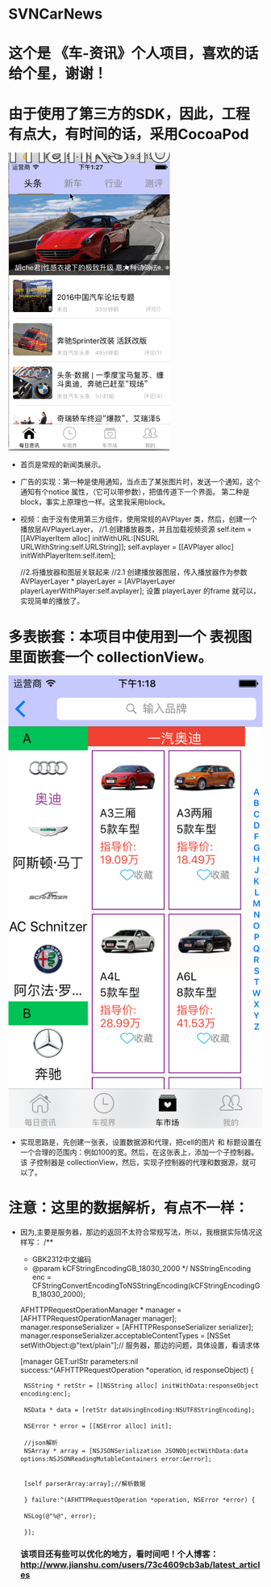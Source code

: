 # SVNCarNews
# 这个是 《车-资讯》个人项目，喜欢的话给个星，谢谢！
#  由于使用了第三方的SDK，因此，工程有点大，有时间的话，采用CocoaPod 

![image](https://github.com/ChengHuiHe/SVNCarNews/blob/master/123.gif ) 
- 首页是常规的新闻类展示。
- 广告的实现：第一种是使用通知，当点击了某张图片时，发送一个通知，这个通知有个notice 属性，（它可以带参数），把值传道下一个界面。
第二种是block，事实上原理也一样。这里我采用block。

- 视频：由于没有使用第三方组件，使用常规的AVPlayer 类，然后，创建一个播放层AVPlayerLayer，
    //1.创建播放器类，并且加载视频资源
     self.item  = [[AVPlayerItem alloc] initWithURL:[NSURL URLWithString:self.URLString]];
    self.avplayer = [[AVPlayer alloc] initWithPlayerItem:self.item];
    
    //2.将播放器和图层关联起来
    //2.1 创建播放器图层，传入播放器作为参数
    AVPlayerLayer * playerLayer = [AVPlayerLayer playerLayerWithPlayer:self.avplayer];
    设置 playerLayer 的frame 就可以，实现简单的播放了。
# 多表嵌套：本项目中使用到一个 表视图里面嵌套一个 collectionView。
 ![image](https://github.com/ChengHuiHe/SVNCarNews/blob/master/1.png)

 - 实现思路是，先创建一张表，设置数据源和代理，把cell的图片 和 标题设置在一个合理的范围内：例如100的宽。然后，在这张表上，添加一个子控制器。该
 子控制器是 collectionView，然后，实现子控制器的代理和数据源，就可以了。
 
 # 注意：这里的数据解析，有点不一样：
 - 因为,主要是服务器，那边的返回不太符合常规写法，所以，我根据实际情况这样写：
      /**
     *  GBK2312中文编码
     *  @param kCFStringEncodingGB_18030_2000
     */
    NSStringEncoding enc = CFStringConvertEncodingToNSStringEncoding(kCFStringEncodingGB_18030_2000);
    
    AFHTTPRequestOperationManager * manager = [AFHTTPRequestOperationManager manager];
    manager.responseSerializer = [AFHTTPResponseSerializer serializer];
    manager.responseSerializer.acceptableContentTypes = [NSSet setWithObject:@"text/plain"];// 服务器，那边的问题，具体设置，看请求体
    
    [manager GET:urlStr parameters:nil success:^(AFHTTPRequestOperation *operation, id responseObject) {
        
        
        NSString * retStr = [[NSString alloc] initWithData:responseObject encoding:enc];
        
        NSData * data = [retStr dataUsingEncoding:NSUTF8StringEncoding];
        
        NSError * error = [[NSError alloc] init];
        
        //json解析
        NSArray * array = [NSJSONSerialization JSONObjectWithData:data options:NSJSONReadingMutableContainers error:&error];
        
        
        [self parserArray:array];//解析数据
        
        } failure:^(AFHTTPRequestOperation *operation, NSError *error) {
        
        NSLog(@"%@", error);
        
        }];
    ### 该项目还有些可以优化的地方，看时间吧！个人博客：http://www.jianshu.com/users/73c4609cb3ab/latest_articles
